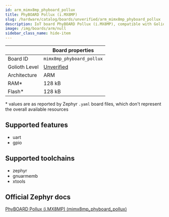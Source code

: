 ```yaml
---
id: arm_mimx8mp_phyboard_pollux
title: PhyBOARD Pollux (i.MX8MP)
slug: /hardware/catalog/boards/unverified/arm_mimx8mp_phyboard_pollux
description: IoT board PhyBOARD Pollux (i.MX8MP), compatible with Golioth at unverified level.
image: /img/boards/arm/null
sidebar_class_name: hide-item
---
```


[//]: # (This is an auto-generated file, do not edit! Changes to it will be lost upon re-generation)



|                | Board properties     |
| -------------  | -------------------- |
| Board ID       | `mimx8mp_phyboard_pollux` |
| Golioth Level  | [Unverified](/hardware#unverified-boards) |
| Architecture   | ARM |
| RAM*           | 128 kB |
| Flash*         | 128 kB |

\* values are as reported by Zephyr `.yaml` board files, which don't represent the overall available resources



## Supported features

* uart
* gpio

## Supported toolchains

* zephyr
* gnuarmemb
* xtools

## Official Zephyr docs

[PhyBOARD Pollux (i.MX8MP) (mimx8mp_phyboard_pollux)](https://docs.zephyrproject.org/latest/boards/arm/mimx8mp_phyboard_pollux/doc/index.html)
